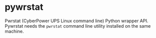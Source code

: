 # pywrstat

Pwrstat (CyberPower UPS Linux command line) Python wrapper API. Pywrstat needs the `pwrstat` command line utility installed
on the same machine.
